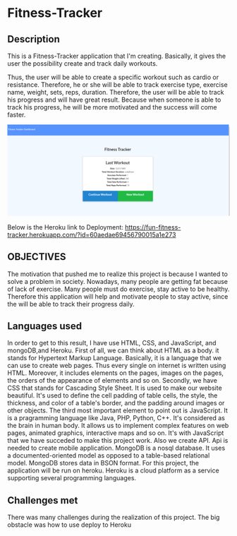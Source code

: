 # Fitness-Tracker

## Description 

This is a Fitness-Tracker application that I'm creating. Basically, it gives the user the possibility create and track daily workouts.

Thus, the user will be able to create  a specific workout such as cardio or resistance. Therefore, he or she will be able to track exercise type, exercise name, weight, sets, reps, duration. Therefore, the user will be able to track his progress and will have great result. Because when someone is able to track his progress, he will be more motivated and the success will come faster.  

![Fitness-Tracker](./Fitness-Tracker.png)

Below is the Heroku link to Deployment:
https://fun-fitness-tracker.herokuapp.com/?id=60aedae69456790015a1e273


## OBJECTIVES

The motivation that pushed me to realize this project is because I wanted to solve a problem in society. Nowadays, many people are getting fat because of lack of exercise. Many people must do exercise, stay active to be healthy. Therefore this application will help and motivate people to stay active, since the will be able to track their progress daily.


## Languages used

In order to get to this result, I have use HTML, CSS, and JavaScript, and mongoDB,and Heroku. First of all, we can think about HTML as a body. it stands for Hypertext Markup Language. Basically, it is a language that we can use to create web pages. Thus every single on internet is written using HTML. Moreover, it includes elements on the pages, images on the pages, the orders of the appearance of elements and so on. Secondly, we have CSS that stands for Cascading Style Sheet. It is used to make our website beautiful. It's used to define the cell padding of table cells, the style, the thickness, and color of a table's border, and the padding around images or other objects. The third most important element to point out is JavaScript. It is a pragramming language like Java, PHP, Python, C++. It's considered as the brain in human body. It allows us to implement complex features on web pages, animated graphics, interactive maps and so on.  It's with JavaScript that we have succeded to make this project work.
Also we create API. Api is needed to create mobile application. MongoDB is a nosql database. It uses a documented-oriented model as opposed to a table-based relational model. MongoDB stores data in BSON format.
For this project, the application will be run on heroku. Heroku is a cloud platform as a service supporting several programming languages.  

## Challenges met

There was many challenges during the realization of this project. The big obstacle was how to use deploy to Heroku